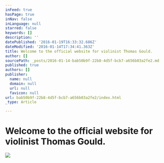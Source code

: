 ```yaml
---
inFeed: true
hasPage: true
inNav: false
inLanguage: null
starred: false
keywords: []
description: ''
datePublished: '2016-01-19T16:33:32.686Z'
dateModified: '2016-01-14T17:34:41.363Z'
title: Welcome to the official website for violinist Thomas Gould.
author: []
sourcePath: _posts/2016-01-14-bab50b9f-22b8-4d5f-bcb7-a656b03a2fe2.md
published: true
authors: []
publisher:
  name: null
  domain: null
  url: null
  favicon: null
url: bab50b9f-22b8-4d5f-bcb7-a656b03a2fe2/index.html
_type: Article

---
```

# Welcome to the official website for violinist Thomas Gould.
![](https://the-grid-user-content.s3-us-west-2.amazonaws.com/0a7ac700-4819-48e1-beb1-c823e8ccdde4.jpg)